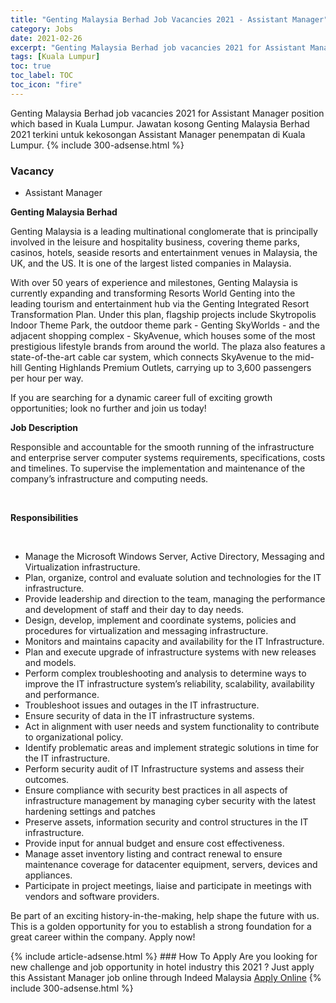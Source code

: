 ```yaml
---
title: "Genting Malaysia Berhad Job Vacancies 2021 - Assistant Manager" 
category: Jobs 
date: 2021-02-26 
excerpt: "Genting Malaysia Berhad job vacancies 2021 for Assistant Manager position which based in Kuala Lumpur. Jawatan kosong Genting Malaysia Berhad 2021 terkini untuk kekosongan Assistant Manager penempatan di Kuala Lumpur" 
tags: [Kuala Lumpur] 
toc: true 
toc_label: TOC 
toc_icon: "fire" 
--- 
```


Genting Malaysia Berhad job vacancies 2021 for Assistant Manager position which based in Kuala Lumpur. Jawatan kosong Genting Malaysia Berhad 2021 terkini untuk kekosongan Assistant Manager penempatan di Kuala Lumpur. 
{% include 300-adsense.html %} 
### Vacancy 
- Assistant Manager 
<div><div><p><b>Genting Malaysia Berhad
</b></p><p>Genting Malaysia is a leading multinational conglomerate that is principally involved in the leisure and hospitality business, covering theme parks, casinos, hotels, seaside resorts and entertainment venues in Malaysia, the UK, and the US. It is one of the largest listed companies in Malaysia.</p>
<p>With over 50 years of experience and milestones, Genting Malaysia is currently expanding and transforming Resorts World Genting into the leading tourism and entertainment hub via the Genting Integrated Resort Transformation Plan. Under this plan, flagship projects include Skytropolis Indoor Theme Park, the outdoor theme park - Genting SkyWorlds - and the adjacent shopping complex - SkyAvenue, which houses some of the most prestigious lifestyle brands from around the world. The plaza also features a state-of-the-art cable car system, which connects SkyAvenue to the mid-hill Genting Highlands Premium Outlets, carrying up to 3,600 passengers per hour per way.</p>
<p>If you are searching for a dynamic career full of exciting growth opportunities; look no further and join us today!</p>
<p><b>
Job Description<br>
</b></p><p></p><p>Responsible and accountable for the smooth running of the infrastructure and enterprise server computer systems requirements, specifications, costs and timelines. To supervise the implementation and maintenance of the company&#8217;s infrastructure and computing needs.</p><br>
<p></p>
<p><b>Responsibilities</b></p><br>
<p></p>
<ul><li>Manage the Microsoft Windows Server, Active Directory, Messaging and Virtualization infrastructure.</li>
<li>Plan, organize, control and evaluate solution and technologies for the IT infrastructure.</li>
<li>Provide leadership and direction to the team, managing the performance and development of staff and their day to day needs.</li>
<li>Design, develop, implement and coordinate systems, policies and procedures for virtualization and messaging infrastructure.</li>
<li>Monitors and maintains capacity and availability for the IT Infrastructure.</li>
<li>Plan and execute upgrade of infrastructure systems with new releases and models.</li>
<li>Perform complex troubleshooting and analysis to determine ways to improve the IT infrastructure system&#8217;s reliability, scalability, availability and performance.</li>
<li>Troubleshoot issues and outages in the IT infrastructure.</li>
<li>Ensure security of data in the IT infrastructure systems.</li>
<li>Act in alignment with user needs and system functionality to contribute to organizational policy.</li>
<li>Identify problematic areas and implement strategic solutions in time for the IT infrastructure.</li>
<li>Perform security audit of IT Infrastructure systems and assess their outcomes.</li>
<li>Ensure compliance with security best practices in all aspects of infrastructure management by managing cyber security with the latest hardening settings and patches</li>
<li>Preserve assets, information security and control structures in the IT infrastructure.</li>
<li>Provide input for annual budget and ensure cost effectiveness.</li>
<li>Manage asset inventory listing and contract renewal to ensure maintenance coverage for datacenter equipment, servers, devices and appliances.</li>
<li>Participate in project meetings, liaise and participate in meetings with vendors and software providers.</li>
</ul>
<p>Be part of an exciting history-in-the-making, help shape the future with us. This is a golden opportunity for you to establish a strong foundation for a great career within the company. Apply now!</p></div></div> 
{% include article-adsense.html %} 
### How To Apply 
Are you looking for new challenge and job opportunity in hotel industry this 2021 ?
Just apply this Assistant Manager job online through Indeed Malaysia 
<a href="https://malaysia.indeed.com/viewjob?jk=e1ff96a6909b51e1" class="btn btn--info" target="_blank" rel="nofollow noopenner">Apply Online</a> 
{% include 300-adsense.html %} 